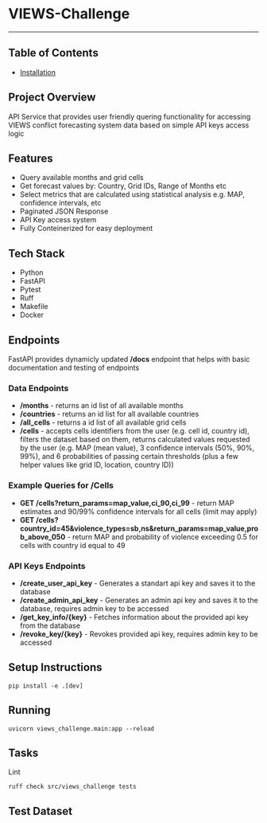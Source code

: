 # VIEWS-Challenge

-----

## Table of Contents

- [Installation](#installation)

## Project Overview
API Service that provides user friendly quering functionality for accessing VIEWS conflict forecasting system data based on simple API keys access logic

## Features
- Query available months and grid cells
- Get forecast values by: Country, Grid IDs, Range of Months etc
- Select metrics that are calculated using statistical analysis e.g. MAP, confidence intervals, etc
- Paginated JSON Response
- API Key access system
- Fully Conteinerized for easy deployment

## Tech Stack
- Python
- FastAPI
- Pytest
- Ruff
- Makefile
- Docker

## Endpoints
FastAPI provides dynamicly updated **/docs** endpoint that helps with basic documentation and testing of endpoints

### Data Endpoints
- **/months** - returns an id list of all available months
- **/countries** - returns an id list for all available countries
- **/all_cells** - returns a id list of all available grid cells
- **/cells** - accepts cells identifiers from the user (e.g. cell id, country id), filters the dataset based on them, returns calculated values requested by the user (e.g.  MAP (mean value), 3 confidence intervals (50%, 90%, 99%), and 6 probabilities of passing certain thresholds (plus a few helper values like grid ID, location, country ID))

### Example Queries for /Cells
- **GET /cells?return_params=map_value,ci_90,ci_99** - return MAP estimates and 90/99% confidence intervals for all cells (limit may apply)
- **GET /cells?country_id=45&violence_types=sb,ns&return_params=map_value,prob_above_050** - return MAP and probability of violence exceeding 0.5 for cells with country id equal to 49

### API Keys Endpoints
- **/create_user_api_key** - Generates a standart api key and saves it to the database
- **/create_admin_api_key** - Generates an admin api key and saves it to the database, requires admin key to be accessed
- **/get_key_info/{key}** - Fetches information about the provided api key from the database
- **/revoke_key/{key}** - Revokes provided api key, requires admin key to be accessed



## Setup Instructions

```console
pip install -e .[dev]
```

## Running

```console
uvicorn views_challenge.main:app --reload
```

## Tasks

Lint
```console
ruff check src/views_challenge tests
```

## Test Dataset

